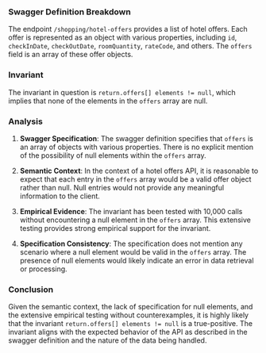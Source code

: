 ### Swagger Definition Breakdown

The endpoint `/shopping/hotel-offers` provides a list of hotel offers. Each offer is represented as an object with various properties, including `id`, `checkInDate`, `checkOutDate`, `roomQuantity`, `rateCode`, and others. The `offers` field is an array of these offer objects.

### Invariant

The invariant in question is `return.offers[] elements != null`, which implies that none of the elements in the `offers` array are null.

### Analysis

1. **Swagger Specification**: The swagger definition specifies that `offers` is an array of objects with various properties. There is no explicit mention of the possibility of null elements within the `offers` array.

2. **Semantic Context**: In the context of a hotel offers API, it is reasonable to expect that each entry in the `offers` array would be a valid offer object rather than null. Null entries would not provide any meaningful information to the client.

3. **Empirical Evidence**: The invariant has been tested with 10,000 calls without encountering a null element in the `offers` array. This extensive testing provides strong empirical support for the invariant.

4. **Specification Consistency**: The specification does not mention any scenario where a null element would be valid in the `offers` array. The presence of null elements would likely indicate an error in data retrieval or processing.

### Conclusion

Given the semantic context, the lack of specification for null elements, and the extensive empirical testing without counterexamples, it is highly likely that the invariant `return.offers[] elements != null` is a true-positive. The invariant aligns with the expected behavior of the API as described in the swagger definition and the nature of the data being handled.
